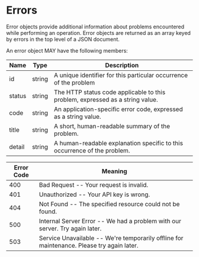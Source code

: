 # Errors

Error objects provide additional information about problems encountered while performing an operation. Error objects are returned as an array keyed by errors in the top level of a JSON document.

An error object MAY have the following members:


Name      | Type    | Description
--------- | ------- | -----------
id        | string  | A unique identifier for this particular occurrence of the problem
status    | string  | The HTTP status code applicable to this problem, expressed as a string value.
code      | string  | An application-specific error code, expressed as a string value.
title     | string  | A short, human-readable summary of the problem.
detail    | string  | A human-readable explanation specific to this occurrence of the problem.


Error Code | Meaning
---------- | -------
400 | Bad Request -- Your request is invalid.
401 | Unauthorized -- Your API key is wrong.
404 | Not Found -- The specified resource could not be found.
500 | Internal Server Error -- We had a problem with our server. Try again later.
503 | Service Unavailable -- We're temporarily offline for maintenance. Please try again later.

